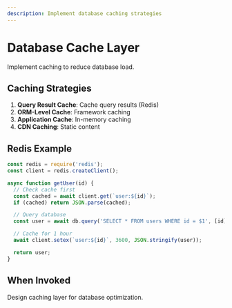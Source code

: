 ```yaml
---
description: Implement database caching strategies
---
```


# Database Cache Layer

Implement caching to reduce database load.

## Caching Strategies

1. **Query Result Cache**: Cache query results (Redis)
2. **ORM-Level Cache**: Framework caching
3. **Application Cache**: In-memory caching
4. **CDN Caching**: Static content

## Redis Example

```javascript
const redis = require('redis');
const client = redis.createClient();

async function getUser(id) {
  // Check cache first
  const cached = await client.get(`user:${id}`);
  if (cached) return JSON.parse(cached);

  // Query database
  const user = await db.query('SELECT * FROM users WHERE id = $1', [id]);

  // Cache for 1 hour
  await client.setex(`user:${id}`, 3600, JSON.stringify(user));

  return user;
}
```

## When Invoked

Design caching layer for database optimization.
